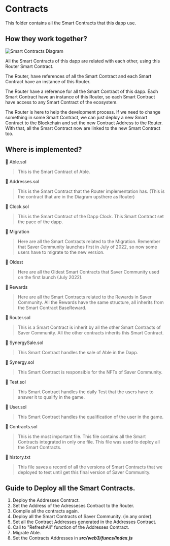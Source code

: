 # Contracts

This folder contains all the Smart Contracts that this dapp use.

## How they work together?

![Smart Contracts Diagram](https://i.ibb.co/mN7sQYd/Saver-Community-Contracts.png)

All the Smart Contracts of this dapp are related with each other, using this Router Smart Contract.

The Router, have references of all the Smart Contract and each Smart Contract have an instance of this Router.

The Router have a reference for all the Smart Contract of this dapp. Each Smart Contract have an instance of this Router, so each Smart Contract have access to any Smart Contract of the ecosystem.

The Router is here to help the development process. If we need to change something in some Smart Contract, we can just deploy a new Smart Contract to the Blockchain and set the new Contract Address to the Router. With that, all the Smart Contract now are linked to the new Smart Contract too.

## Where is implemented?
📁 Able.sol
> This is the Smart Contract of Able.

📁 Addresses.sol
> This is the Smart Contract that the Router implementation has. (This is the contract that are in the Diagram upsthere as Router)

📁 Clock.sol
> This is the Smart Contract of the Dapp Clock. This Smart Contract set the pace of the dapp.

📁 Migration
> Here are all the Smart Contracts related to the Migration. Remember that Saver Community launches first in July of 2022, so now some users have to migrate to the new version.

📁 Oldest
> Here are all the Oldest Smart Contracts that Saver Community used on the first launch (July 2022).

📁 Rewards
> Here are all the Smart Contracts related to the Rewards in Saver Community. All the Rewards have the same structure, all inherits from the Smart Contract BaseReward.

📁 Router.sol
> This is a Smart Contract is inherit by all the other Smart Contracts of Saver Community. All the other contracts inherits this Smart Contract.

📁 SynergySale.sol
> This Smart Contract handles the sale of Able in the Dapp.

📁 Synergy.sol
> This Smart Contract is responsible for the NFTs of Saver Community.

📁 Test.sol
> This Smart Contract handles the daily Test that the users have to answer it to qualify in the game.

📁 User.sol
> This Smart Contract handles the qualification of the user in the game.

📄 Contracts.sol
> This is the most important file. This file contains all the Smart Contracts integrated in only one file. This file was used to deploy all the Smart Contracts.

📄 history.txt
> This file saves a record of all the versions of Smart Contracts that we deployed to test until get this final version of Saver Community.

## Guide to Deploy all the Smart Contracts.
1. Deploy the Addresses Contract.
2. Set the Address of the Adresseses Contract to the Router.
3. Compile all the contracts again.
4. Deploy all the Smart Contracts of Saver Community. (in any order).
5. Set all the Contract Addresses generated in the Addresses Contract.
6. Call to "RefreshAll" function of the Addresses Contract.
7. Migrate Able.
8. Set the Contracts Addresses in ***src/web3/funcs/index.js***
